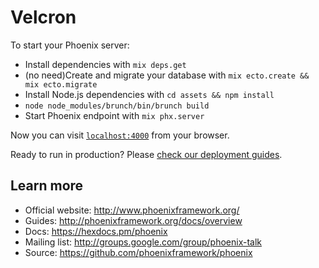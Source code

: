 # Velcron

To start your Phoenix server:

  * Install dependencies with `mix deps.get`
  * (no need)Create and migrate your database with `mix ecto.create && mix ecto.migrate`
  * Install Node.js dependencies with `cd assets && npm install`
  * `node node_modules/brunch/bin/brunch build`
  * Start Phoenix endpoint with `mix phx.server`

Now you can visit [`localhost:4000`](http://localhost:4000) from your browser.

Ready to run in production? Please [check our deployment guides](http://www.phoenixframework.org/docs/deployment).

## Learn more

  * Official website: http://www.phoenixframework.org/
  * Guides: http://phoenixframework.org/docs/overview
  * Docs: https://hexdocs.pm/phoenix
  * Mailing list: http://groups.google.com/group/phoenix-talk
  * Source: https://github.com/phoenixframework/phoenix
